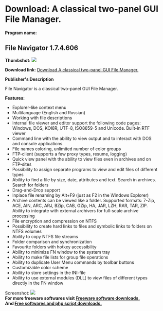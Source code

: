 # Download: A classical two-panel GUI File Manager.

**Program name:**

## File Navigator 1.7.4.606

  
**Thumbshot:** ![](http://www.freewarefiles.com/screenshot/filenavgtr1_md.jpg)   
  
**Download link:** [Download A classical two-panel GUI File Manager.](http://freesoftwares.boysofts.com/File-Navigator_program_65708.html)  
  


**Publisher's Description**  
  


File Navigator is a classical two-panel GUI File Manager. 

**Features:**

  * Explorer-like context menu 
  * Multilanguage (English and Russian) 
  * Working with file descriptions 
  * Internal file viewer and editor support the following code pages: Windows, DOS, KOI8R, UTF-8, ISO8859-5 and Unicode. Built-in RTF viewer 
  * Command line with the ability to view output and to interact with DOS and console applications 
  * File names coloring, unlimited number of color groups 
  * FTP-client (supports a few proxy types, resume, logging) 
  * Quick view panel with the ability to view files even in archives and on FTP-sites 
  * Possibility to assign separate programs to view and edit files of different types 
  * Ability to find a file by size, date, attributes and text. Search in archives. Search for folders 
  * Drag-and-Drop support 
  * Inplace file renaming by Alt+F9 (just as F2 in the Windows Explorer) 
  * Archive contents can be viewed like a folder. Supported formats: 7-Zip, ACE, AIN, ARC, ARJ, BZip, CAB, GZip, HA, JAR, LZH, RAR, TAR, ZIP. Ability to integrate with external archivers for full-scale archive processing 
  * File encryption and compression on NTFS 
  * Possibility to create hard links to files and symbolic links to folders on NTFS volumes 
  * Ability to copy NTFS file streams 
  * Folder comparison and synchronization 
  * Favourite folders with hotkey accessibility 
  * Ability to minimize FN window to the system tray 
  * Ability to make file lists for group file operations 
  * Ability to duplicate User Menu commands by toolbar buttons 
  * Customizable color scheme 
  * Ability to store settings in the INI-file 
  * Ability to use external modules (DLL) to view files of different types directly in the FN window 

  
  
Screenshot: ![](http://www.freewarefiles.com/screenshot/filenavgtr1.jpg)   
**For more freeware softwares visit [Freeware software downloads.](http://freesoftwares.boysofts.com/)**   
**And [Free softwares and php script downloads.](http://www.boysofts.com/)**
